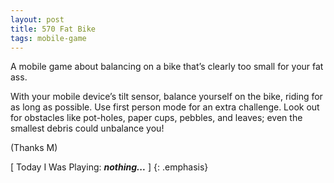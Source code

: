 ```yaml
---
layout: post
title: 570 Fat Bike
tags: mobile-game
---
```

A mobile game about balancing on a bike that’s clearly too small for your fat ass.

With your mobile device’s tilt sensor, balance yourself on the bike, riding for as long as possible.  Use first person mode for an extra challenge.  Look out for obstacles like pot-holes, paper cups, pebbles, and leaves; even the smallest debris could unbalance you!

(Thanks M)

[ Today I Was Playing: ***nothing...*** ]
{: .emphasis}